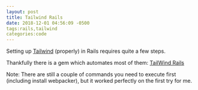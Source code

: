 ```yaml
---
layout: post
title: Tailwind Rails
date: 2018-12-01 04:56:09 -0500
tags:rails,tailwind
categories:code
---
```


Setting up [Tailwind][1] (properly) in Rails requires quite a few steps.

Thankfully there is a gem which automates most of them: [TailWind Rails][2]

Note: There are still a couple of commands you need to execute first (including install webpacker), but it worked perfectly on the first try for me.

[1]:https://tailwindcss.com
[2]:https://github.com/IcaliaLabs/tailwindcss-rails
